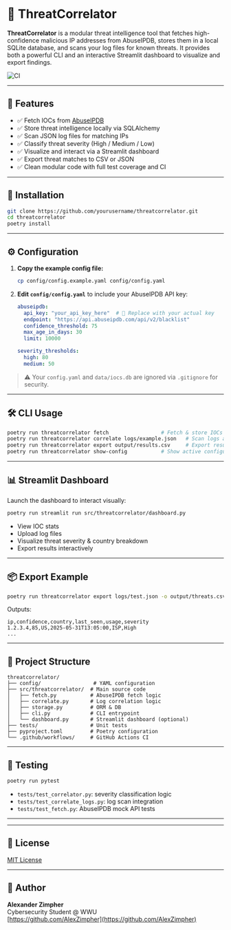 # 🔐 ThreatCorrelator

**ThreatCorrelator** is a modular threat intelligence tool that fetches high-confidence malicious IP addresses from AbuseIPDB, stores them in a local SQLite database, and scans your log files for known threats. It provides both a powerful CLI and an interactive Streamlit dashboard to visualize and export findings.

![CI](https://github.com/yourusername/threatcorrelator/actions/workflows/ci.yml/badge.svg)

---

## 📌 Features

- ✅ Fetch IOCs from [AbuseIPDB](https://www.abuseipdb.com/)
- ✅ Store threat intelligence locally via SQLAlchemy
- ✅ Scan JSON log files for matching IPs
- ✅ Classify threat severity (High / Medium / Low)
- ✅ Visualize and interact via a Streamlit dashboard
- ✅ Export threat matches to CSV or JSON
- ✅ Clean modular code with full test coverage and CI

---

## 🚀 Installation

```bash
git clone https://github.com/yourusername/threatcorrelator.git
cd threatcorrelator
poetry install
```

---

## ⚙️ Configuration

1. **Copy the example config file:**

   ```bash
   cp config/config.example.yaml config/config.yaml
   ```

2. **Edit `config/config.yaml`** to include your AbuseIPDB API key:

   ```yaml
   abuseipdb:
     api_key: "your_api_key_here"  # 🔐 Replace with your actual key
     endpoint: "https://api.abuseipdb.com/api/v2/blacklist"
     confidence_threshold: 75
     max_age_in_days: 30
     limit: 10000

   severity_thresholds:
     high: 80
     medium: 50
   ```

> ⚠️ Your `config.yaml` and `data/iocs.db` are ignored via `.gitignore` for security.

---

## 🛠️ CLI Usage

```bash
poetry run threatcorrelator fetch                 # Fetch & store IOCs from AbuseIPDB
poetry run threatcorrelator correlate logs/example.json   # Scan logs against IOCs
poetry run threatcorrelator export output/results.csv     # Export results
poetry run threatcorrelator show-config           # Show active configuration
```

---

## 📊 Streamlit Dashboard

Launch the dashboard to interact visually:

```bash
poetry run streamlit run src/threatcorrelator/dashboard.py
```

- View IOC stats
- Upload log files
- Visualize threat severity & country breakdown
- Export results interactively

---

## 📦 Export Example

```bash
poetry run threatcorrelator export logs/test.json -o output/threats.csv
```

Outputs:

```csv
ip,confidence,country,last_seen,usage,severity
1.2.3.4,85,US,2025-05-31T13:05:00,ISP,High
...
```

---

## 📂 Project Structure

```
threatcorrelator/
├── config/                 # YAML configuration
├── src/threatcorrelator/  # Main source code
│   ├── fetch.py           # AbuseIPDB fetch logic
│   ├── correlate.py       # Log correlation logic
│   ├── storage.py         # ORM & DB
│   ├── cli.py             # CLI entrypoint
│   └── dashboard.py       # Streamlit dashboard (optional)
├── tests/                 # Unit tests
├── pyproject.toml         # Poetry configuration
└── .github/workflows/     # GitHub Actions CI
```

---

## 🧪 Testing

```bash
poetry run pytest
```

- `tests/test_correlator.py`: severity classification logic
- `tests/test_correlate_logs.py`: log scan integration
- `tests/test_fetch.py`: AbuseIPDB mock API tests

---

---

## 📝 License

[MIT License](LICENSE)

---

## 👤 Author

**Alexander Zimpher**  
Cybersecurity Student @ WWU  
[https://github.com/AlexZimpher](https://github.com/AlexZimpher)

